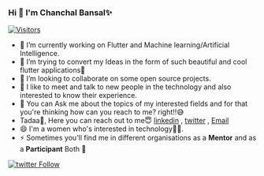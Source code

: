 ### Hi 👋 I'm Chanchal Bansal✨

[![Visitors](https://visitor-badge.glitch.me/badge?page_id=Chanchal1603.visitor-badge)](#)
- 🔭 I’m currently working on Flutter and Machine learning/Artificial Intelligence.
- 🌱 I’m trying to convert my Ideas in the form of such beautiful and cool flutter applications💜
- 👯 I’m looking to collaborate on some open source projects.
- 🤩 I like to meet and talk to new people in the technology and also interested to know their experience.
- 💬 You can Ask me about the topics of my interested fields and for that you're thinking how can you reach to me? right!!😅
- Tadaa🎇, Here you can reach out to me😇 [linkedin](https://www.linkedin.com/in/chanchal-bansal-4b6778193/) , [twitter](https://twitter.com/Chancha40039094) , [Email](https://mail.google.com/mail/u/1/#inbox)
- 😄 I'm a women who's interested in technology👩‍💻.
- ⚡ Sometimes you'll find me in different organisations as a **Mentor** and as a **Participant**  Both 🌺

[![twitter Follow](https://img.shields.io/twitter/follow/Chancha40039094?style=social)](https://twitter.com/Chancha40039094)
 

